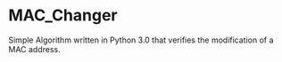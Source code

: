 # MAC_Changer
Simple Algorithm written in Python 3.0 that verifies the modification of a MAC address. 
